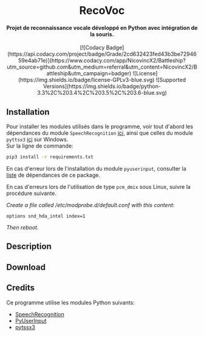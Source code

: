 <h1 align="center">RecoVoc</h1>
<h4 align="center">Projet de reconnaissance vocale développé en Python avec intégration de la souris.</h4>

<p align="center">
[![Codacy Badge](https://api.codacy.com/project/badge/Grade/2cd632423fed43b3be7294659e4ab71e)](https://www.codacy.com/app/NicovincX2/Battleship?utm_source=github.com&utm_medium=referral&utm_content=NicovincX2/Battleship&utm_campaign=badger)
![License](https://img.shields.io/badge/license-GPLv3-blue.svg)
![Supported Versions](https://img.shields.io/badge/python-3.3%2C%203.4%2C%203.5%2C%203.6-blue.svg)
</p>

## Installation 
Pour installer les modules utilisés dans le programme, voir tout d'abord les dépendances du module ```SpeechRecognition``` [ici](https://github.com/Uberi/speech_recognition#requirements), ainsi que celles du module ```pyttsx3``` [ici](http://pyttsx.readthedocs.io/en/latest/install.html) sur Windows.  
Sur la ligne de commande:
```bash
pip3 install -r requirements.txt
```  
En cas d'erreur lors de l'installation du module ```pyuserinput```, consulter la [liste](https://github.com/SavinaRoja/PyUserInput#dependencies) de dépendances de ce package.  
 

En cas d'erreurs lors de l'utilisation de type ```pcm_dmix``` sous Linux, suivre la procédure suivante.

*Create a file called /etc/modprobe.d/default.conf with this content:*
```
options snd_hda_intel index=1
```
*Then reboot.*

## Description

## Download

## Credits

Ce programme utilise les modules Python suivants:

 - [SpeechRecognition](https://github.com/Uberi/speech_recognition)
 - [PyUserInput](https://github.com/SavinaRoja/PyUserInput)
 - [pytssx3](https://github.com/nateshmbhat/pyttsx3)
